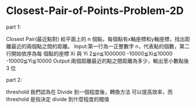 # Closest-Pair-of-Points-Problem-2D

part 1:

Closest Pair(最近點對)
給平面上的 n 個點，每個點有x軸座標和y軸座標，找出距離最近的兩個點之間的距離。
Input:第一行為一正整數字 n，代表點的個數，第二行開始依序為每 個點的座標 Xi 與 Yi
2≦n≦1000000
-10000≦Xi≦10000
-10000≦Yi≦10000 Output:兩個距離最近的點之間距離為多少，輸出至小數點後 3 位



part 2:

threshold
我們認為在 Divide 到一個程度後，轉換方法 可以提高效率，而 threshold 是指決定 divide 到什麼程度的閥值
